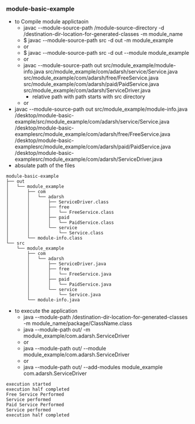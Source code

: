 ### module-basic-example

- to Compile module applictaoin
  - javac --module-source-path /module-source-directory -d /destination-dir-location-for-generated-classes -m module_name
  - $ javac --module-source-path src -d out -m module_example
  - or
  - $ javac --module-source-path src -d out --module module_example
  - or
  - javac --module-source-path out src/module_example/module-info.java src/module_example/com/adarsh/service/Service.java src/module_example/com/adarsh/free/FreeService.java src/module_example/com/adarsh/paid/PaidService.java src/module_example/com/adarsh/ServiceDriver.java
    - relative path with path starts with src directory
  - or
- javac --module-source-path out src/module_example/module-info.java /desktop/module-basic-example/src/module_example/com/adarsh/service/Service.java /desktop/module-basic-examplesrc/module_example/com/adarsh/free/FreeService.java /desktop/module-basic-examplesrc/module_example/com/adarsh/paid/PaidService.java /desktop/module-basic-examplesrc/module_example/com/adarsh/ServiceDriver.java
- absulate path of the files

```
module-basic-example
├── out
│   └── module_example
│       ├── com
│       │   └── adarsh
│       │       ├── ServiceDriver.class
│       │       ├── free
│       │       │   └── FreeService.class
│       │       ├── paid
│       │       │   └── PaidService.class
│       │       └── service
│       │           └── Service.class
│       └── module-info.class
└── src
    └── module_example
        ├── com
        │   └── adarsh
        │       ├── ServiceDriver.java
        │       ├── free
        │       │   └── FreeService.java
        │       ├── paid
        │       │   └── PaidService.java
        │       └── service
        │           └── Service.java
        └── module-info.java
```

- to execute the application
  - java --module-path /destination-dir-location-for-generated-classes -m module_name/package/ClassName.class
  - java --module-path out/ -m module_example/com.adarsh.ServiceDriver
  - or
  - java --module-path out/ --module module_example/com.adarsh.ServiceDriver
  - or
  - java --module-path out/ --add-modules module_example com.adarsh.ServiceDriver

```
execution started
execution half completed
Free Service Performed
Service performed
Paid Service Performed
Service performed
execution half completed
```
